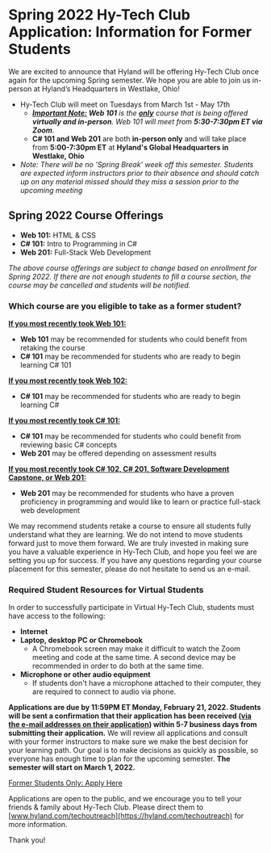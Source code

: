 # Spring 2022 Hy-Tech Club Application: Information for Former Students
We are excited to announce that Hyland will be offering Hy-Tech Club once again for the upcoming Spring semester. We hope you are able to join us in-person at Hyland’s Headquarters in Westlake, Ohio!

- Hy-Tech Club will meet on Tuesdays from March 1st - May 17th
  - _**<ins>Important Note:</ins> Web 101** is the **<ins>only</ins>** course that is being offered **virtually and in-person**. Web 101 will meet from **5:30-7:30pm ET via Zoom**._
  - **C# 101 and Web 201** are both **in-person only** and will take place from **5:00-7:30pm ET** at **Hyland's Global Headquarters in Westlake, Ohio**
- _Note: There will be no 'Spring Break' week off this semester. Students are expected inform instructors prior to their absence and should catch up on any material missed should they miss a session prior to the upcoming meeting_

## Spring 2022 Course Offerings 
- **Web 101:** HTML & CSS
- **C# 101:** Intro to Programming in C#
- **Web 201:** Full-Stack Web Development

_The above course offerings are subject to change based on enrollment for Spring 2022. If there are not enough students to fill a course section, the course may be cancelled and students will be notified._

### Which course are you eligible to take as a former student?

<ins>**If you most recently took Web 101:**</ins>
- **Web 101** may be recommended for students who could benefit from retaking the course
- **C# 101** may be recommended for students who are ready to begin learning C# 101

<ins>**If you most recently took Web 102:**</ins>
- **C# 101** may be recommended for students who are ready to begin learning C#

<ins>**If you most recently took C# 101:**</ins>
- **C# 101** may be recommended for students who could benefit from reviewing basic C# concepts
- **Web 201** may be offered depending on assessment results

<ins>**If you most recently took C# 102, C# 201, Software Development Capstone, or Web 201:**</ins>
- **Web 201** may be recommended for students who have a proven proficiency in programming and would like to learn or practice full-stack web development

We may recommend students retake a course to ensure all students fully understand what they are learning. We do not intend to move students forward just to move them forward. We are truly invested in making sure you have a valuable experience in Hy-Tech Club, and hope you feel we are setting you up for success. If you have any questions regarding your course placement for this semester, please do not hesitate to send us an e-mail.

### Required Student Resources for Virtual Students
In order to successfully participate in Virtual Hy-Tech Club, students must have access to the following:

- **Internet**
- **Laptop, desktop PC or Chromebook**
  - A Chromebook screen may make it difficult to watch the Zoom meeting and code at the same time. A second device may be recommended in order to do both at the same time. 
- **Microphone or other audio equipment**
  - If students don't have a microphone attached to their computer, they are required to connect to audio via phone. 

**Applications are due by 11:59PM ET Monday, February 21, 2022. Students will be sent a confirmation that their application has been received (<ins>via the e-mail addresses on their application</ins>) within 5-7 business days from submitting their application.** We will review all applications and consult with your former instructors to make sure we make the best decision for your learning path. Our goal is to make decisions as quickly as possible, so everyone has enough time to plan for the upcoming semester. **The semester will start on March 1, 2022.**

[Former Students Only: Apply Here](https://survey.alchemer.com/s3/6668619/Spring-2022-Former-Hy-Tech-Club-Student-Application)

Applications are open to the public, and we encourage you to tell your friends & family about Hy-Tech Club. Please direct them to [www.hyland.com/techoutreach](https://hyland.com/techoutreach) for more information.

Thank you!
